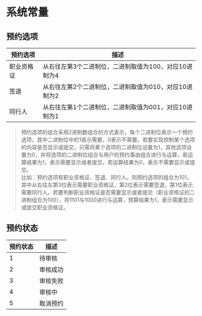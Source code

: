 # 系统常量

## 预约选项

| 预约选项 | 描述 |
| --- | --- |
| 职业资格证 | 从右往左第3个二进制位，二进制取值为100，对应10进制为4 |
| 签退 | 从右往左第2个二进制位，二进制取值为010，对应10进制为2 |
| 同行人 | 从右往左第1个二进制位，二进制取值为001，对应10进制为1 |

> 预约选项的组合采用2进制数组合的方式表示，每个二进制位表示一个预约选项，其中二进制位中的1表示需要，0表示不需要。若要实现控制某个选项的内容是否显示或提交，只需将某个选项的二进制位设置为1，其他选项设置为0，并将选项的二进制位组合与用户的预约事由组合进行与运算，若运算结果为1，表示需要显示或者提交，若运算结果为0，表示不需要显示或提交。  
> 比如：预约选项有职业资格证、签退、同行人。则预约选项的组合为101，其中从右往左第3位表示需要职业资格证，第2位表示需要签退，第1位表示需要同行人。若要判断职业资格证是否需要显示或者提交（职业资格证的二进制组合为100），将1101与1000进行与运算，预算结果为1，表示需要显示或提交职业资格证。

## 预约状态

| 预约状态 | 描述 |
| --- | --- |
| 1 | 待审核 |
| 2 | 审核成功 |
| 3 | 审核失败 |
| 4 | 审核中 |
| 5 | 取消预约 |



